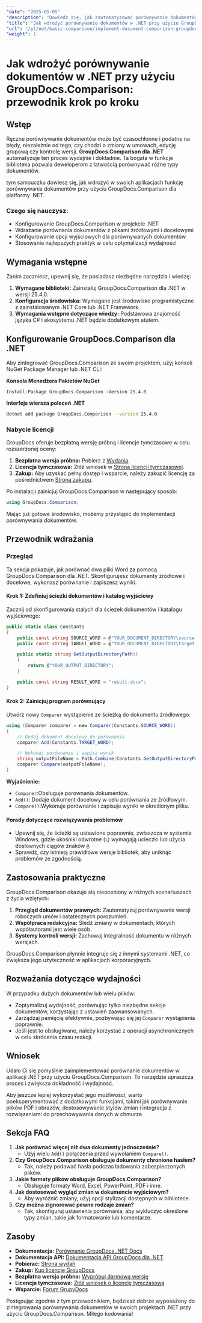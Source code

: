 ```yaml
---
"date": "2025-05-05"
"description": "Dowiedz się, jak zautomatyzować porównywanie dokumentów za pomocą GroupDocs.Comparison dla .NET. Ten przewodnik krok po kroku pomoże Ci bezproblemowo skonfigurować, skonfigurować i wykonać porównania."
"title": "Jak wdrożyć porównywanie dokumentów w .NET przy użyciu GroupDocs.Comparison? Przewodnik krok po kroku"
"url": "/pl/net/basic-comparison/implement-document-comparison-groupdocs-net/"
"weight": 1
---
```


# Jak wdrożyć porównywanie dokumentów w .NET przy użyciu GroupDocs.Comparison: przewodnik krok po kroku

## Wstęp

Ręczne porównywanie dokumentów może być czasochłonne i podatne na błędy, niezależnie od tego, czy chodzi o zmiany w umowach, edycję grupową czy kontrolę wersji. **GroupDocs.Comparison dla .NET** automatyzuje ten proces wydajnie i dokładnie. Ta bogata w funkcje biblioteka pozwala deweloperom z łatwością porównywać różne typy dokumentów.

tym samouczku dowiesz się, jak wdrożyć w swoich aplikacjach funkcję porównywania dokumentów przy użyciu GroupDocs.Comparison dla platformy .NET.

### Czego się nauczysz:
- Konfigurowanie GroupDocs.Comparison w projekcie .NET
- Wdrażanie porównania dokumentów z plikami źródłowymi i docelowymi
- Konfigurowanie opcji wyjściowych dla porównywanych dokumentów
- Stosowanie najlepszych praktyk w celu optymalizacji wydajności

## Wymagania wstępne

Zanim zaczniesz, upewnij się, że posiadasz niezbędne narzędzia i wiedzę:
1. **Wymagane biblioteki:** Zainstaluj GroupDocs.Comparison dla .NET w wersji 25.4.0.
2. **Konfiguracja środowiska:** Wymagane jest środowisko programistyczne z zainstalowanym .NET Core lub .NET Framework.
3. **Wymagania wstępne dotyczące wiedzy:** Podstawowa znajomość języka C# i ekosystemu .NET będzie dodatkowym atutem.

## Konfigurowanie GroupDocs.Comparison dla .NET

Aby zintegrować GroupDocs.Comparison ze swoim projektem, użyj konsoli NuGet Package Manager lub .NET CLI:

**Konsola Menedżera Pakietów NuGet**
```plaintext
Install-Package GroupDocs.Comparison -Version 25.4.0
```

**Interfejs wiersza poleceń .NET**
```bash
dotnet add package GroupDocs.Comparison --version 25.4.0
```

### Nabycie licencji

GroupDocs oferuje bezpłatną wersję próbną i licencje tymczasowe w celu rozszerzonej oceny:
1. **Bezpłatna wersja próbna:** Pobierz z [Wydania](https://releases.groupdocs.com/comparison/net/).
2. **Licencja tymczasowa:** Złóż wniosek w [Strona licencji tymczasowej](https://purchase.groupdocs.com/temporary-license/).
3. **Zakup:** Aby uzyskać pełny dostęp i wsparcie, należy zakupić licencję za pośrednictwem [Strona zakupu](https://purchase.groupdocs.com/buy).

Po instalacji zainicjuj GroupDocs.Comparison w następujący sposób:
```csharp
using GroupDocs.Comparison;
```

Mając już gotowe środowisko, możemy przystąpić do implementacji porównywania dokumentów.

## Przewodnik wdrażania

### Przegląd
Ta sekcja pokazuje, jak porównać dwa pliki Word za pomocą GroupDocs.Comparison dla .NET. Skonfigurujesz dokumenty źródłowe i docelowe, wykonasz porównanie i zapiszesz wyniki.

#### Krok 1: Zdefiniuj ścieżki dokumentów i katalog wyjściowy
Zacznij od skonfigurowania stałych dla ścieżek dokumentów i katalogu wyjściowego:
```csharp
public static class Constants
{
    public const string SOURCE_WORD = @"YOUR_DOCUMENT_DIRECTORY\source.docx";
    public const string TARGET_WORD = @"YOUR_DOCUMENT_DIRECTORY\target.docx";

    public static string GetOutputDirectoryPath()
    {
        return @"YOUR_OUTPUT_DIRECTORY";
    }

    public const string RESULT_WORD = "result.docx";
}
```

#### Krok 2: Zainicjuj program porównujący
Utwórz nowy `Comparer` wystąpienie ze ścieżką do dokumentu źródłowego:
```csharp
using (Comparer comparer = new Comparer(Constants.SOURCE_WORD))
{
    // Dodaj dokument docelowy do porównania
    comparer.Add(Constants.TARGET_WORD);

    // Wykonaj porównanie i zapisz wynik
    string outputFileName = Path.Combine(Constants.GetOutputDirectoryPath(), Constants.RESULT_WORD);
    comparer.Compare(outputFileName);
}
```

**Wyjaśnienie:**
- `Comparer`:Obsługuje porównania dokumentów.
- `Add()`: Dodaje dokument docelowy w celu porównania ze źródłowym.
- `Compare()`:Wykonuje porównanie i zapisuje wyniki w określonym pliku.

#### Porady dotyczące rozwiązywania problemów
- Upewnij się, że ścieżki są ustawione poprawnie, zwłaszcza w systemie Windows, gdzie ukośniki odwrotne (`\`) wymagają ucieczki lub użycia dosłownych ciągów znaków `@`.
- Sprawdź, czy istnieją prawidłowe wersje bibliotek, aby uniknąć problemów ze zgodnością.

## Zastosowania praktyczne

GroupDocs.Comparison okazuje się nieoceniony w różnych scenariuszach z życia wziętych:
1. **Przegląd dokumentów prawnych:** Zautomatyzuj porównywanie wersji roboczych umów i ostatecznych porozumień.
2. **Współpraca redakcyjna:** Śledź zmiany w dokumentach, których współautorami jest wiele osób.
3. **Systemy kontroli wersji:** Zachowaj integralność dokumentu w różnych wersjach.

GroupDocs.Comparison płynnie integruje się z innymi systemami .NET, co zwiększa jego użyteczność w aplikacjach korporacyjnych.

## Rozważania dotyczące wydajności

W przypadku dużych dokumentów lub wielu plików:
- Zoptymalizuj wydajność, porównując tylko niezbędne sekcje dokumentów, korzystając z ustawień zaawansowanych.
- Zarządzaj pamięcią efektywnie, pozbywając się jej `Comparer` wystąpienia poprawnie.
- Jeśli jest to obsługiwane, należy korzystać z operacji asynchronicznych w celu skrócenia czasu reakcji.

## Wniosek

Udało Ci się pomyślnie zaimplementować porównanie dokumentów w aplikacji .NET przy użyciu GroupDocs.Comparison. To narzędzie upraszcza proces i zwiększa dokładność i wydajność.

Aby jeszcze lepiej wykorzystać jego możliwości, warto poeksperymentować z dodatkowymi funkcjami, takimi jak porównywanie plików PDF i obrazów, dostosowywanie stylów zmian i integracja z rozwiązaniami do przechowywania danych w chmurze.

## Sekcja FAQ

1. **Jak porównać więcej niż dwa dokumenty jednocześnie?**
   - Użyj wielu `Add()` połączenia przed wywołaniem `Compare()`.
2. **Czy GroupDocs.Comparison obsługuje dokumenty chronione hasłem?**
   - Tak, należy podawać hasła podczas ładowania zabezpieczonych plików.
3. **Jakie formaty plików obsługuje GroupDocs.Comparison?**
   - Obsługuje formaty Word, Excel, PowerPoint, PDF i inne.
4. **Jak dostosować wygląd zmian w dokumencie wyjściowym?**
   - Aby wyróżnić zmiany, użyj opcji stylizacji dostępnych w bibliotece.
5. **Czy można zignorować pewne rodzaje zmian?**
   - Tak, skonfiguruj ustawienia porównania, aby wykluczyć określone typy zmian, takie jak formatowanie lub komentarze.

## Zasoby
- **Dokumentacja:** [Porównanie GroupDocs .NET Docs](https://docs.groupdocs.com/comparison/net/)
- **Dokumentacja API:** [Dokumentacja API GroupDocs dla .NET](https://reference.groupdocs.com/comparison/net/)
- **Pobierać:** [Strona wydań](https://releases.groupdocs.com/comparison/net/)
- **Zakup:** [Kup licencję GroupDocs](https://purchase.groupdocs.com/buy)
- **Bezpłatna wersja próbna:** [Wypróbuj darmową wersję](https://releases.groupdocs.com/comparison/net/)
- **Licencja tymczasowa:** [Złóż wniosek o licencję tymczasową](https://purchase.groupdocs.com/temporary-license/)
- **Wsparcie:** [Forum GrupyDocs](https://forum.groupdocs.com/c/comparison/)

Postępując zgodnie z tym przewodnikiem, będziesz dobrze wyposażony do zintegrowania porównywania dokumentów w swoich projektach .NET przy użyciu GroupDocs.Comparison. Miłego kodowania!